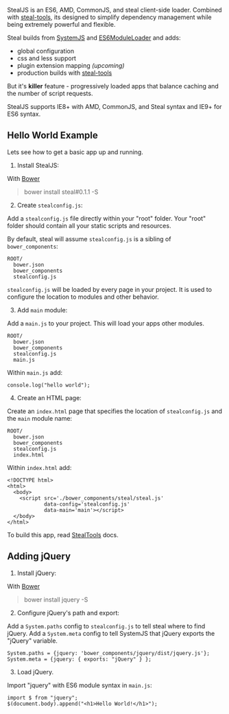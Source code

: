 StealJS is an ES6, AMD, CommonJS, and steal client-side loader. Combined with 
[steal-tools](https://github.com/bitovi/steal-tools/tree/systemjs), its designed
to simplify dependency management while being extremely powerful and flexible.

Steal builds from [SystemJS](https://github.com/systemjs/systemjs) and 
[ES6ModuleLoader](https://github.com/ModuleLoader/es6-module-loader) and adds:

 - global configuration
 - css and less support
 - plugin extension mapping _(upcoming)_
 - production builds with [steal-tools](https://github.com/bitovi/steal-tools/tree/systemjs)

But it's __killer__ feature - progressively loaded apps that balance caching and the 
number of script requests.

StealJS supports IE8+ with AMD, CommonJS, and Steal syntax and IE9+ for ES6 syntax.

## Hello World Example

Lets see how to get a basic app up and running.

1. Install StealJS:

With [Bower](http://bower.io/)

> bower install steal#0.1.1 -S

2. Create `stealconfig.js`:

Add a `stealconfig.js` file directly within your "root" folder. Your
"root" folder should contain all your static scripts and resources.

By default, steal will assume `stealconfig.js` is a sibling of `bower_components`:

    ROOT/
      bower.json
      bower_components
      stealconfig.js
    
`stealconfig.js` will be loaded by every page in your project.  It is used to configure
the location to modules and other behavior.    
    
3. Add `main` module:

Add a `main.js` to your project. This will load your apps other modules.

    ROOT/
      bower.json
      bower_components
      stealconfig.js
      main.js
      
Within `main.js` add:

    console.log("hello world");
      
4. Create an HTML page:

Create an `index.html` page that specifies the location of `stealconfig.js` and
the `main` module name:

    ROOT/
      bower.json
      bower_components
      stealconfig.js
      index.html

Within `index.html` add:

    <!DOCTYPE html>
    <html>
      <body>
        <script src='./bower_components/steal/steal.js'
                data-config='stealconfig.js'
                data-main='main'></script>
      </body>
    </html>

To build this app, read [StealTools](https://github.com/bitovi/steal-tools/tree/systemjs) docs.


## Adding jQuery

1. Install jQuery:

With [Bower](http://bower.io/)

> bower install jquery -S

2. Configure jQuery's path and export:

Add a `System.paths` config to `stealconfig.js` to tell steal where to find
jQuery. Add a `System.meta` config to tell SystemJS that jQuery exports the "jQuery"
variable.

    System.paths = {jquery: 'bower_components/jquery/dist/jquery.js'};
    System.meta = {jquery: { exports: "jQuery" } };


3. Load jQuery.

Import "jquery" with ES6 module syntax in `main.js`:

    import $ from "jquery";
    $(document.body).append("<h1>Hello World!</h1>");
    
